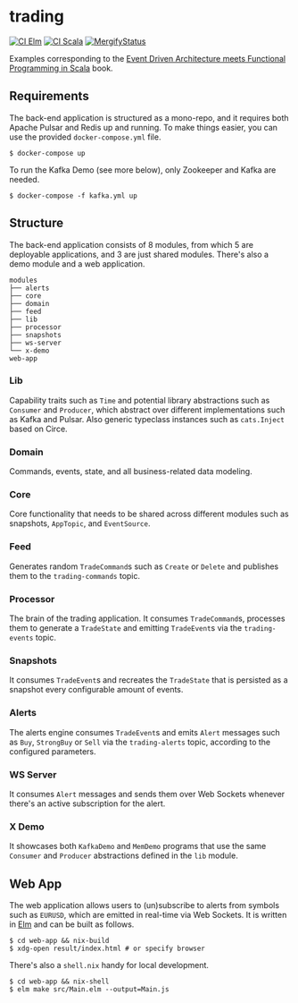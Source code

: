 trading
=======

[![CI Elm](https://github.com/gvolpe/trading/workflows/Elm/badge.svg)](https://github.com/gvolpe/trading/actions)
[![CI Scala](https://github.com/gvolpe/trading/workflows/Scala/badge.svg)](https://github.com/gvolpe/trading/actions)
[![MergifyStatus](https://img.shields.io/endpoint.svg?url=https://gh.mergify.io/badges/gvolpe/trading&style=flat)](https://mergify.io)

Examples corresponding to the [Event Driven Architecture meets Functional Programming in Scala](https://leanpub.com/eda-fp-scala) book.

## Requirements

The back-end application is structured as a mono-repo, and it requires both Apache Pulsar and Redis up and running. To make things easier, you can use the provided `docker-compose.yml` file.

```shell
$ docker-compose up
```

To run the Kafka Demo (see more below), only Zookeeper and Kafka are needed.

```shell
$ docker-compose -f kafka.yml up
```

## Structure

The back-end application consists of 8 modules, from which 5 are deployable applications, and 3 are just shared modules. There's also a demo module and a web application.

```
modules
├── alerts
├── core
├── domain
├── feed
├── lib
├── processor
├── snapshots
├── ws-server
└── x-demo
web-app
```

### Lib

Capability traits such as `Time` and potential library abstractions such as `Consumer` and `Producer`, which abstract over different implementations such as Kafka and Pulsar. Also generic typeclass instances such as `cats.Inject` based on Circe.

### Domain

Commands, events, state, and all business-related data modeling.

### Core

Core functionality that needs to be shared across different modules such as snapshots, `AppTopic`, and `EventSource`.

### Feed

Generates random `TradeCommand`s such as `Create` or `Delete` and publishes them to the `trading-commands` topic.

### Processor

The brain of the trading application. It consumes `TradeCommand`s, processes them to generate a `TradeState` and emitting `TradeEvent`s via the `trading-events` topic.

### Snapshots

It consumes `TradeEvent`s and recreates the `TradeState` that is persisted as a snapshot every configurable amount of events.

### Alerts

The alerts engine consumes `TradeEvent`s and emits `Alert` messages such as `Buy`, `StrongBuy` or `Sell` via the `trading-alerts` topic, according to the configured parameters.

### WS Server

It consumes `Alert` messages and sends them over Web Sockets whenever there's an active subscription for the alert.

### X Demo

It showcases both `KafkaDemo` and `MemDemo` programs that use the same `Consumer` and `Producer` abstractions defined in the `lib` module.

## Web App

The web application allows users to (un)subscribe to alerts from symbols such as `EURUSD`, which are emitted in real-time via Web Sockets. It is written in [Elm](https://elm-lang.org/) and can be built as follows.

```shell
$ cd web-app && nix-build
$ xdg-open result/index.html # or specify browser
```

There's also a `shell.nix` handy for local development.

```shell
$ cd web-app && nix-shell
$ elm make src/Main.elm --output=Main.js
```
